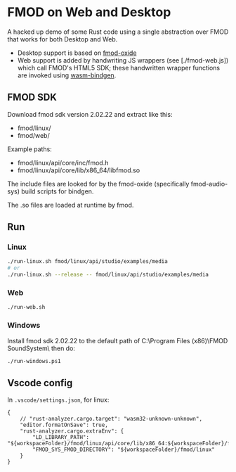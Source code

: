 
# FMOD on Web and Desktop

A hacked up demo of some Rust code using a single abstraction over FMOD that works for both Desktop and Web.

* Desktop support is based on [fmod-oxide](https://github.com/melody-rs/fmod-oxide/)
* Web support is added by handwriting JS wrappers (see [./fmod-web.js]) which call FMOD's HTML5 SDK; these handwritten wrapper functions are invoked using [wasm-bindgen](https://rustwasm.github.io/wasm-bindgen/).

## FMOD SDK

Download fmod sdk version 2.02.22 and extract like this:

* fmod/linux/
* fmod/web/

Example paths:

* fmod/linux/api/core/inc/fmod.h
* fmod/linux/api/core/lib/x86_64/libfmod.so

The include files are looked for by the fmod-oxide (specifically fmod-audio-sys) build scripts for bindgen.

The .so files are loaded at runtime by fmod.

## Run

### Linux
```sh
./run-linux.sh fmod/linux/api/studio/examples/media
# or
./run-linux.sh --release -- fmod/linux/api/studio/examples/media
```

### Web

```sh
./run-web.sh
```

### Windows

Install fmod sdk 2.02.22 to the default path of C:\Program Files (x86)\FMOD SoundSystem\ then do:

```sh
./run-windows.ps1
```

## Vscode config

In `.vscode/settings.json`, for linux:

```jsonc
{
    // "rust-analyzer.cargo.target": "wasm32-unknown-unknown",
    "editor.formatOnSave": true,
    "rust-analyzer.cargo.extraEnv": {
        "LD_LIBRARY_PATH": "${workspaceFolder}/fmod/linux/api/core/lib/x86_64:${workspaceFolder}/fmod/linux/api/studio/lib/x86_64",
        "FMOD_SYS_FMOD_DIRECTORY": "${workspaceFolder}/fmod/linux"
    }
}
```
